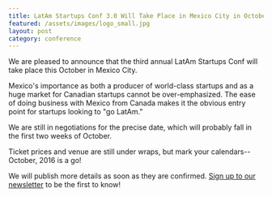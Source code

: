 ```yaml
---
title: LatAm Startups Conf 3.0 Will Take Place in Mexico City in October
featured: /assets/images/logo_small.jpg
layout: post
category: conference
---
```


<p>
We are pleased to announce that the third annual LatAm Startups Conf will take place this October in Mexico City.
</p>
<p>
Mexico's importance as both a producer of world-class startups and as a huge market for Canadian startups cannot be over-emphasized. The ease of doing business with Mexico from Canada makes it the obvious entry point for startups looking to "go LatAm."
</p>
<!--more-->
<p>
We are still in negotiations for the precise date, which will probably fall in the first two weeks of October.
</p>
<p>
Ticket prices and venue are still under wraps, but mark your calendars--October, 2016 is a go!
<p>
We will publish more details as soon as they are confirmed. <a href="#join-the-movement">Sign up to our newsletter</a> to be the first to know!
</p>
